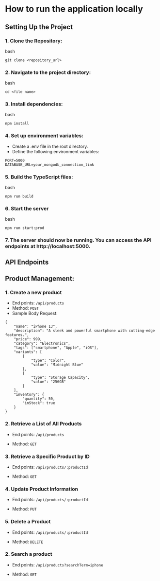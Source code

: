 # How to run the application locally

## Setting Up the Project

### 1. Clone the Repository:

bash

`git clone <repository_url>`

### 2. Navigate to the project directory:

bash

`cd <file name>`

### 3. Install dependencies:

bash

`npm install`

### 4. Set up environment variables:

- Create a .env file in the root directory.
- Define the following environment variables:

```
PORT=5000
DATABASE_URL=your_mongodb_connection_link
```

### 5. Build the TypeScript files:

bash

`npm run build`

### 6. Start the server

bash

`npm run start:prod`

### 7. The server should now be running. You can access the API endpoints at http://localhost:5000.

## API Endpoints

## Product Management:

### 1. Create a new product

- End points: `/api/products`
- Method: `POST`
- Sample Body Request:

```
{
    "name": "iPhone 13",
    "description": "A sleek and powerful smartphone with cutting-edge features.",
    "price": 999,
    "category": "Electronics",
    "tags": ["smartphone", "Apple", "iOS"],
    "variants": [
        {
            "type": "Color",
            "value": "Midnight Blue"
        },
        {
            "type": "Storage Capacity",
            "value": "256GB"
        }
    ],
    "inventory": {
        "quantity": 50,
        "inStock": true
    }
}

```

### 2. Retrieve a List of All Products

- End points: `/api/products`

* Method: `GET`

### 3. Retrieve a Specific Product by ID

- End points: `/api/products/:productId`

* Method: `GET`

### 4. Update Product Information

- End points: `/api/products/:productId`

* Method: `PUT`

### 5. Delete a Product

- End points: `/api/products/:productId`

* Method: `DELETE`

### 2. Search a product

- End points: `/api/products?searchTerm=iphone`

* Method: `GET`
